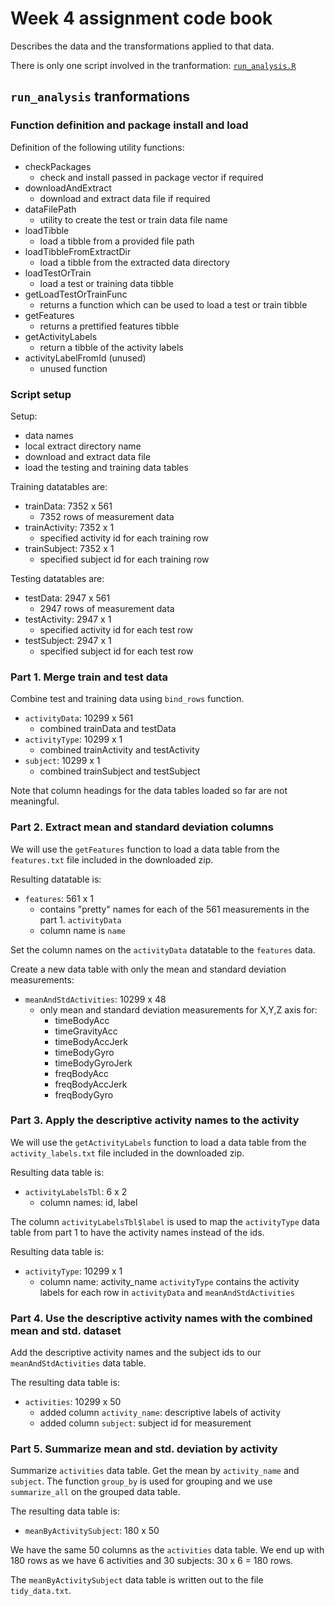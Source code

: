 # Week 4 assignment code book

Describes the data and the transformations applied to that data.

There is only one script involved in the tranformation: [`run_analysis.R`](run_analysis.R)

## `run_analysis` tranformations

### Function definition and package install and load
Definition of the following utility functions:
- checkPackages
  - check and install passed in package vector if required
- downloadAndExtract
  - download and extract data file if required
- dataFilePath
  - utility to create the test or train data file name
- loadTibble
  - load a tibble from a provided file path
- loadTibbleFromExtractDir
  - load a tibble from the extracted data directory
- loadTestOrTrain
  - load a test or training data tibble
- getLoadTestOrTrainFunc
  - returns a function which can be used to load a test or train tibble
- getFeatures
  - returns a prettified features tibble
- getActivityLabels
  - return a tibble of the activity labels
- activityLabelFromId (unused)
  - unused function

### Script setup
Setup:
- data names
- local extract directory name
- download and extract data file
- load the testing and training data tables

Training datatables are:
- trainData: 7352 x 561
  - 7352 rows of measurement data
- trainActivity: 7352 x 1
  - specified activity id for each training row
- trainSubject: 7352 x 1
  - specified subject id for each training row

Testing datatables are:
- testData: 2947 x 561
  - 2947 rows of measurement data
- testActivity: 2947 x 1
  - specified activity id for each test row
- testSubject: 2947 x 1
  - specified subject id for each test row

### Part 1. Merge train and test data
Combine test and training data using `bind_rows` function.
- `activityData`: 10299 x 561
  - combined trainData and testData
- `activityType`: 10299 x 1
  - combined trainActivity and testActivity
- `subject`: 10299 x 1
  - combined trainSubject and testSubject
  
Note that column headings for the data tables loaded so far are not meaningful.


### Part 2. Extract mean and standard deviation columns

We will use the `getFeatures` function to load a data table from the `features.txt` file included in the downloaded zip.

Resulting datatable is:
- `features`: 561 x 1
  - contains "pretty" names for each of the 561 measurements in the part 1. `activityData`
  - column name is `name`

Set the column names on the `activityData` datatable to the `features` data.

Create a new data table with only the mean and standard deviation measurements:
- `meanAndStdActivities`: 10299 x 48
  - only mean and standard deviation measurements for X,Y,Z axis for:
    - timeBodyAcc
    - timeGravityAcc
    - timeBodyAccJerk
    - timeBodyGyro
    - timeBodyGyroJerk
    - freqBodyAcc
    - freqBodyAccJerk
    - freqBodyGyro

### Part 3. Apply the descriptive activity names to the activity

We will use the `getActivityLabels` function to load a data table from the `activity_labels.txt` file included in the downloaded zip.

Resulting data table is:
- `activityLabelsTbl`: 6 x 2
  - column names: id, label
  
The column `activityLabelsTbl$label` is used to map the `activityType` data table from part 1 to have the activity names instead of the ids.

Resulting data table is:
- `activityType`: 10299 x 1
  - column name: activity_name
`activityType` contains the activity labels for each row in `activityData` and `meanAndStdActivities`

### Part 4. Use the descriptive activity names with the combined mean and std. dataset

Add the descriptive activity names and the subject ids to our `meanAndStdActivities` data table.

The resulting data table is:
- `activities`: 10299 x 50
  - added column `activity_name`: descriptive labels of activity
  - added column `subject`: subject id for measurement

### Part 5. Summarize mean and std. deviation by activity

Summarize `activities` data table.  Get the mean by `activity_name` and `subject`.
The function `group_by` is used for grouping and we use `summarize_all` on the grouped data table.

The resulting data table is:
- `meanByActivitySubject`: 180 x 50

We have the same 50 columns as the `activities` data table.
We end up with 180 rows as we have 6 activities and 30 subjects: 30 x 6 = 180 rows.

The `meanByActivitySubject` data table is written out to the file `tidy_data.txt`.

